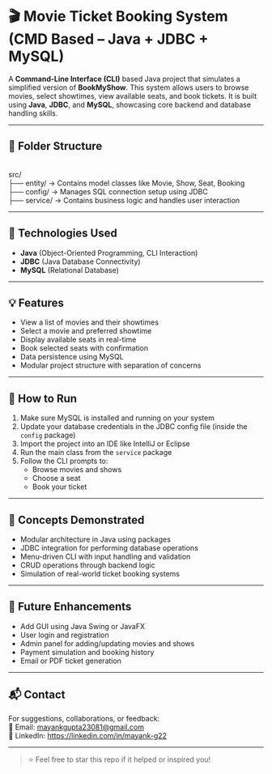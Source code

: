 # 🎬 Movie Ticket Booking System (CMD Based – Java + JDBC + MySQL)

A **Command-Line Interface (CLI)** based Java project that simulates a simplified version of **BookMyShow**. This system allows users to browse movies, select showtimes, view available seats, and book tickets. It is built using **Java**, **JDBC**, and **MySQL**, showcasing core backend and database handling skills.

---

## 📁 Folder Structure
<br>
src/
<br>
├── entity/ → Contains model classes like Movie, Show, Seat, Booking
<br>
├── config/ → Manages SQL connection setup using JDBC
<br>
├── service/ → Contains business logic and handles user interaction
<br>


---

## 🔧 Technologies Used

- **Java** (Object-Oriented Programming, CLI Interaction)
- **JDBC** (Java Database Connectivity)
- **MySQL** (Relational Database)

---

## 💡 Features

- View a list of movies and their showtimes  
- Select a movie and preferred showtime  
- Display available seats in real-time  
- Book selected seats with confirmation  
- Data persistence using MySQL  
- Modular project structure with separation of concerns

---

## 🚀 How to Run

1. Make sure MySQL is installed and running on your system  
2. Update your database credentials in the JDBC config file (inside the `config` package)  
3. Import the project into an IDE like IntelliJ or Eclipse  
4. Run the main class from the `service` package  
5. Follow the CLI prompts to:
   - Browse movies and shows  
   - Choose a seat  
   - Book your ticket

---

## 🧠 Concepts Demonstrated

- Modular architecture in Java using packages  
- JDBC integration for performing database operations  
- Menu-driven CLI with input handling and validation  
- CRUD operations through backend logic  
- Simulation of real-world ticket booking systems

---

## 📌 Future Enhancements

- Add GUI using Java Swing or JavaFX  
- User login and registration  
- Admin panel for adding/updating movies and shows  
- Payment simulation and booking history  
- Email or PDF ticket generation

---


## 📬 Contact

For suggestions, collaborations, or feedback:  
📧 Email: mayankgupta23081@gmail.com
<br>
🔗 LinkedIn: https://linkedin.com/in/mayank-g22

---

> ⭐ Feel free to star this repo if it helped or inspired you!

